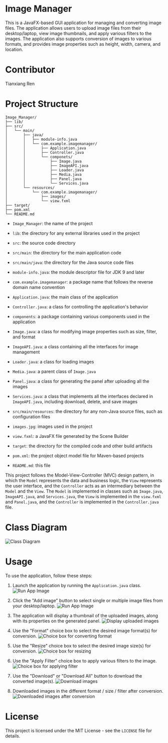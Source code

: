 # Image Manager

This is a JavaFX-based GUI application for managing and converting image files. The application allows users to upload image files from their desktop/laptop, view image thumbnails, and apply various filters to the images. The application also supports conversion of images to various formats, and provides image properties such as height, width, camera, and location.

# Contributor
Tianxiang Ren

# Project Structure

```
Image_Manager/
├── lib/
├── src/
│   └── main/
│       ├── java/
│       │   ├── module-info.java
│       │   └── com.example.imagemanager/
│       │       ├── Application.java
│       │       ├── Controller.java
│       │       └── componets/
│       │           ├── Image.java
│       │           ├── ImageAPI.java
│       │           ├── Loader.java
│       │           ├── Media.java
│       │           ├── Panel.java
│       │           └── Services.java
│       └── resources/
│           └── com.example.imagemanager/
│               ├── images/
│               └── view.fxml
├── target/
├── pom.xml
└── README.md
```

- `Image_Manager`: the name of the project

- `lib`: the directory for any external libraries used in the project

- `src`: the source code directory

- `src/main`: the directory for the main application code

- `src/main/java`: the directory for the Java source code files

- `module-info.java`: the module descriptor file for JDK 9 and later

- `com.example.imagemanager`: a package name that follows the reverse domain name convention

- `Application.java`: the main class of the application

- `Controller.java`: a class for controlling the application's behavior

- `components`: a package containing various components used in the application

- `Image.java`: a class for modifying image properties such as size, filter, and format

- `ImageAPI.java`: a class containing all the interfaces for image management

- `Loader.java`: a class for loading images

- `Media.java`: a parent class of `Image.java`

- `Panel.java`: a class for generating the panel after uploading all the images

- `Services.java`: a class that implements all the interfaces declared in `ImageAPI.java`, including download, delete, and save images

- `src/main/resources`: the directory for any non-Java source files, such as configuration files

- `images.jpg`: images used in the project

- `view.fxml`: a JavaFX file generated by the Scene Builder

- `target`: the directory for the compiled code and other build artifacts

- `pom.xml`: the project object model file for Maven-based projects

- `README.md`: this file

This project follows the Model-View-Controller (MVC) design pattern, in which the `Model` represents the data and business logic, the `View` represents the user interface, and the `Controller` acts as an intermediary between the `Model` and the `View`. The `Model` is implemented in classes such as `Image.java`, `ImageAPI.java`, and `Services.java`, the `View` is implemented in the `view.fxml` and `Panel.java`, and the `Controller` is implemented in the `Controller.java` file.

# Class Diagram
![Class Diagram](src/main/resources/com/example/imagemanager/images/UML.png "Class Diagram")
<br>

# Usage

To use the application, follow these steps:

1. Launch the application by running the `Application.java` class.
   ![Run App Image](src/main/resources/com/example/imagemanager/images/01.png "Application UI")
   <br>

2. Click the "Add image" button to select single or multiple image files from your desktop/laptop.
   ![Run App Image](src/main/resources/com/example/imagemanager/images/02.png "Application UI")
   <br>

3. The application will display a thumbnail of the uploaded images, along with its properties on the generated panel.
   ![Display uploaded images](src/main/resources/com/example/imagemanager/images/03.png "Display uploaded images")
   <br>

4. Use the "Format" choice box to select the desired image format(s) for conversion.
   ![Choice box for converting format](src/main/resources/com/example/imagemanager/images/04.png "Choice box for converting format")
   <br>

5. Use the "Resize" choice box to select the desired image size(s) for conversion.
   ![Choice box for resizing](src/main/resources/com/example/imagemanager/images/05.png "Choice box for resizing")
   <br>

6. Use the "Apply Filter" choice box to apply various filters to the image.
   ![Choice box for applying filter](src/main/resources/com/example/imagemanager/images/06.png "Choice box for applying filter")
   <br>

7. Use the "Download" or "Download All" button to download the converted image(s).
   ![Download images](src/main/resources/com/example/imagemanager/images/07.png "Download images")
   <br>

8. Downloaded images in the different format / size / filter after conversion.
   ![Downloaded images after conversion](src/main/resources/com/example/imagemanager/images/08.png "Downloaded images after conversion")
   <br>

# License

This project is licensed under the MIT License - see the `LICENSE` file for details.
